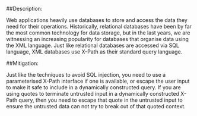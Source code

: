 ##Description:

Web applications heavily use databases to store and access the data they need for their
operations. Historically, relational databases have been by far the most common
technology for data storage, but in the last years, we are witnessing an increasing
popularity for databases that organise data using the XML language.
Just like relational databases are accessed via SQL language, XML databases use X-Path as
their standard query language.

##Mitigation:

Just like the techniques to avoid SQL injection, you need to use a parameterised X-Path
interface if one is available, or escape the user input to make it safe to include in a
dynamically constructed query. If you are using quotes to terminate untrusted input in a
dynamically constructed X-Path query, then you need to escape that quote in the untrusted
input to ensure the untrusted data can not try to break
out of that quoted context.
